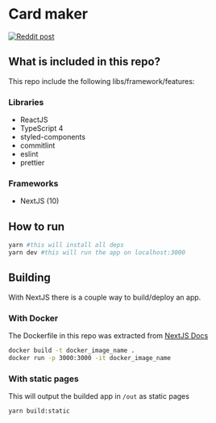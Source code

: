 # Card maker
[![Reddit post](https://card-maker.vercel.app/api/card?name=*cries%20in%20powershell*&description=You%20start%20automating%20it%2C%20and%20when%20you%20realize%20it's%20not%20going%20to%20happen%2C%20you're%20like%3A%20%22I%20already%20spend%20so%20much%20time%20automating%20it%2C%20better%20continue%20so%20I%20will%20never%20have%20to%20do%20it%20manually%20again%22...&colorSchema%5Bprimary%5D=transparent&colorSchema%5Bsecondary%5D=white&imgSrc=https%3A%2F%2Fi.redd.it%2F2ialma4xoiv41.jpg&holo%5Benabled%5D=false&holo%5Bsrc%5D=https%3A%2F%2Fi.imgur.com%2FQPzHsAF.png&sparkles%5Benabled%5D=false&sparkles%5Bsrc%5D=&noise%5Benabled%5D=true&noise%5Bsrc%5D=https%3A%2F%2Fimgur.com%2FbGJ7wi9.png&type=glass)](https://www.reddit.com/r/ProgrammerHumor/comments/g9j8c6/cries_in_powershell/)

## What is included in this repo?

This repo include the following libs/framework/features:

### Libraries
* ReactJS
* TypeScript 4
* styled-components
* commitlint
* eslint
* prettier

### Frameworks
* NextJS (10)

## How to run

```bash
yarn #this will install all deps
yarn dev #this will run the app on localhost:3000
```

## Building
With NextJS there is a couple way to build/deploy an app.

### With Docker

The Dockerfile in this repo was extracted from [NextJS Docs](https://nextjs.org/docs/deployment#docker-image)

```bash
docker build -t docker_image_name .
docker run -p 3000:3000 -it docker_image_name
```

### With static pages

This will output the builded app in `/out` as static pages

```
yarn build:static
```
